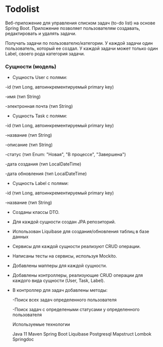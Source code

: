# Todolist
Веб-приложение для управления списком задач (to-do list) на основе Spring Boot. Приложение позволяет пользователям создавать, редактировать и удалять задачи.

Получать задачи по пользователю/категории. У каждой задачи один пользователь, который ее создал. У каждой задачи может только один Label, своего рода категория задачи.

### Сущности (модель)

- Сущность User с полями:

 -id (тип Long, автоинкрементируемый primary key)

 -имя (тип String)

 -электронная почта (тип String)

- Сущность Task с полями:

 -id (тип Long, автоинкрементируемый primary key)

 -название (тип String)

 -описание (тип String)

 -статус (тип Enum: "Новая", "В процессе", "Завершена")

-дата создания (тип LocalDateTime)

 -дата обновления (тип LocalDateTime)

- Сущность Label с полями:

 -id (тип Long, автоинкрементируемый primary key)

 -название (тип String)

- Созданы классы DTO.

- Для каждой сущности создан JPA репозиторий.

- Использован Liquibase для создания/обновления таблиц в базе данных

- Сервисы для каждой сущности реализуют CRUD операции.

- Написаны тесты на сервисы, используя Mockito.

- Добавлены мапперы для каждой сущности.

- Добавлены контроллеры, реализующие CRUD операции для каждого вида сущности (User, Task, Label).

- В контроллер для задач добавлены методы:

  -Поиск всех задач определенного пользователя

  -Поиск задач с определеными статусами у определенного пользователя

  Используемые технологии

  Java 11
  Maven
  Spring Boot
  Liquibase
  Postgresql
  Mapstruct
  Lombok
  Springdoc
